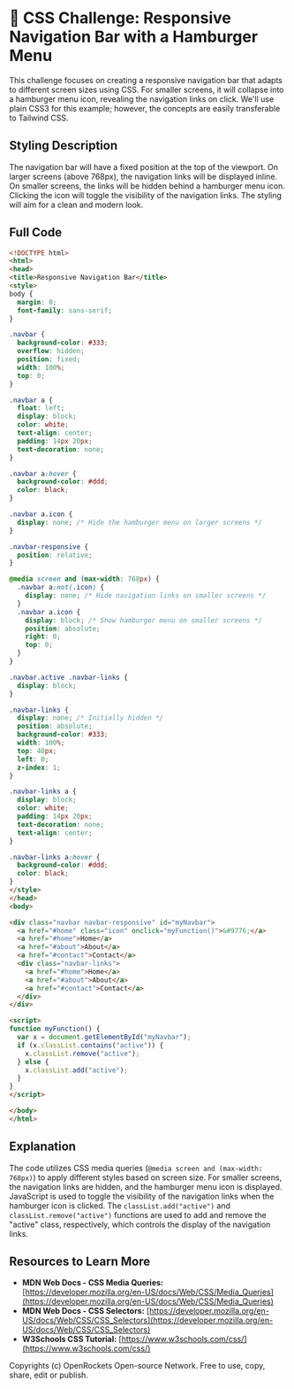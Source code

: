 # 🐞 CSS Challenge:  Responsive Navigation Bar with a Hamburger Menu


This challenge focuses on creating a responsive navigation bar that adapts to different screen sizes using CSS.  For smaller screens, it will collapse into a hamburger menu icon, revealing the navigation links on click. We'll use plain CSS3 for this example; however, the concepts are easily transferable to Tailwind CSS.


## Styling Description

The navigation bar will have a fixed position at the top of the viewport.  On larger screens (above 768px), the navigation links will be displayed inline. On smaller screens, the links will be hidden behind a hamburger menu icon. Clicking the icon will toggle the visibility of the navigation links. The styling will aim for a clean and modern look.


## Full Code

```html
<!DOCTYPE html>
<html>
<head>
<title>Responsive Navigation Bar</title>
<style>
body {
  margin: 0;
  font-family: sans-serif;
}

.navbar {
  background-color: #333;
  overflow: hidden;
  position: fixed;
  width: 100%;
  top: 0;
}

.navbar a {
  float: left;
  display: block;
  color: white;
  text-align: center;
  padding: 14px 20px;
  text-decoration: none;
}

.navbar a:hover {
  background-color: #ddd;
  color: black;
}

.navbar a.icon {
  display: none; /* Hide the hamburger menu on larger screens */
}

.navbar-responsive {
  position: relative;
}

@media screen and (max-width: 768px) {
  .navbar a:not(.icon) {
    display: none; /* Hide navigation links on smaller screens */
  }
  .navbar a.icon {
    display: block; /* Show hamburger menu on smaller screens */
    position: absolute;
    right: 0;
    top: 0;
  }
}

.navbar.active .navbar-links {
  display: block;
}

.navbar-links {
  display: none; /* Initially hidden */
  position: absolute;
  background-color: #333;
  width: 100%;
  top: 40px;
  left: 0;
  z-index: 1;
}

.navbar-links a {
  display: block;
  color: white;
  padding: 14px 20px;
  text-decoration: none;
  text-align: center;
}

.navbar-links a:hover {
  background-color: #ddd;
  color: black;
}
</style>
</head>
<body>

<div class="navbar navbar-responsive" id="myNavbar">
  <a href="#home" class="icon" onclick="myFunction()">&#9776;</a>
  <a href="#home">Home</a>
  <a href="#about">About</a>
  <a href="#contact">Contact</a>
  <div class="navbar-links">
    <a href="#home">Home</a>
    <a href="#about">About</a>
    <a href="#contact">Contact</a>
  </div>
</div>

<script>
function myFunction() {
  var x = document.getElementById("myNavbar");
  if (x.classList.contains("active")) {
    x.classList.remove("active");
  } else {
    x.classList.add("active");
  }
}
</script>

</body>
</html>
```


## Explanation

The code utilizes CSS media queries (`@media screen and (max-width: 768px)`) to apply different styles based on screen size.  For smaller screens, the navigation links are hidden, and the hamburger menu icon is displayed.  JavaScript is used to toggle the visibility of the navigation links when the hamburger icon is clicked.  The `classList.add("active")` and `classList.remove("active")` functions are used to add and remove the "active" class, respectively, which controls the display of the navigation links.


## Resources to Learn More

* **MDN Web Docs - CSS Media Queries:** [https://developer.mozilla.org/en-US/docs/Web/CSS/Media_Queries](https://developer.mozilla.org/en-US/docs/Web/CSS/Media_Queries)
* **MDN Web Docs - CSS Selectors:** [https://developer.mozilla.org/en-US/docs/Web/CSS/CSS_Selectors](https://developer.mozilla.org/en-US/docs/Web/CSS/CSS_Selectors)
* **W3Schools CSS Tutorial:** [https://www.w3schools.com/css/](https://www.w3schools.com/css/)


Copyrights (c) OpenRockets Open-source Network. Free to use, copy, share, edit or publish.

